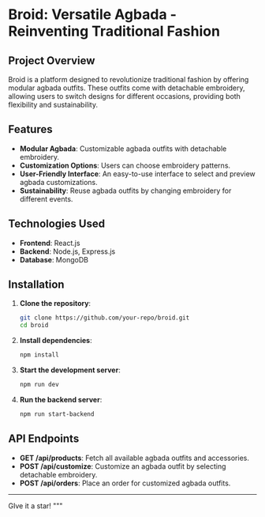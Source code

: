 # Broid: Versatile Agbada - Reinventing Traditional Fashion

## Project Overview
Broid is a platform designed to revolutionize traditional fashion by offering modular agbada outfits. These outfits come with detachable embroidery, allowing users to switch designs for different occasions, providing both flexibility and sustainability.

## Features
- **Modular Agbada**: Customizable agbada outfits with detachable embroidery.
- **Customization Options**: Users can choose embroidery patterns.
- **User-Friendly Interface**: An easy-to-use interface to select and preview agbada customizations.
- **Sustainability**: Reuse agbada outfits by changing embroidery for different events.

## Technologies Used
- **Frontend**: React.js
- **Backend**: Node.js, Express.js
- **Database**: MongoDB

## Installation

1. **Clone the repository**:
    ```bash
    git clone https://github.com/your-repo/broid.git
    cd broid
    ```

2. **Install dependencies**:
    ```bash
    npm install
    ```

3. **Start the development server**:
    ```bash
    npm run dev
    ```

4. **Run the backend server**:
    ```bash
    npm run start-backend
    ```

## API Endpoints

- **GET /api/products**: Fetch all available agbada outfits and accessories.
- **POST /api/customize**: Customize an agbada outfit by selecting detachable embroidery.
- **POST /api/orders**: Place an order for customized agbada outfits.

---

GIve it a star!
"""
